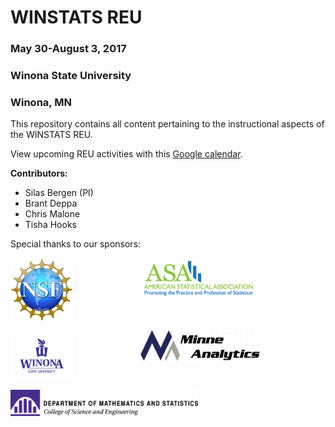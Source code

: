 # WINSTATS REU
### May 30-August 3, 2017
### Winona State University
### Winona, MN

This repository contains all content pertaining to the instructional aspects of the WINSTATS REU.

View upcoming REU activities with this [Google calendar](https://calendar.google.com/calendar/embed?src=vq3jnv0v05sc13nhli1jt4lbu0%40group.calendar.google.com&ctz=America/Chicago).

<b> Contributors: </b> 

<ul> 
  <li> Silas Bergen (PI) </li> 
  <li> Brant Deppa </li> 
  <li> Chris Malone </li> 
  <li> Tisha Hooks </li> 
</ul>

Special thanks to our sponsors:


<p align="center"> 
  <img src = "images/NSF.png" width = "100" align = "left"/>
  <img src = "images/ASA.jpg" width = "200"  align = "middle"/>
</p> 
<br>

<p align="center"> 
  <img src = "images/WSU.png" width = "100" align = "left"/>
  <img src = "images/Minne.png" width = "200"  align = "middle"/>
</p> 

<br>

<p align="left"> 
  <img src = "images/MathStat.png" width = "300"/>
</p> 

